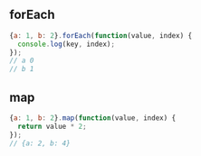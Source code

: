 ## forEach

```js
{a: 1, b: 2}.forEach(function(value, index) {
  console.log(key, index);
});
// a 0
// b 1
```

## map

```js
{a: 1, b: 2}.map(function(value, index) {
  return value * 2;
});
// {a: 2, b: 4}
```
